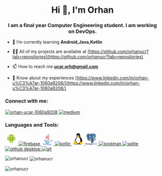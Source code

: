 <h1 align="center">Hi 👋, I'm Orhan</h1>
<h3 align="center">I am a final year Computer Engineering student. I am working on DevOps.</h3>




- 🌱 I’m currently learning **Android,Java,Kotlin**

- 👨‍💻 All of my projects are available at [https://github.com/orhanucr?tab=repositories](https://github.com/orhanucr?tab=repositories)

- 📫 How to reach me **ucar.orh@gmail.com**

- 📄 Know about my experiences [https://www.linkedin.com/in/orhan-u%C3%A7ar-1060a9208/](https://www.linkedin.com/in/orhan-u%C3%A7ar-1060a9208/)

<h3 align="left">Connect with me:</h3>
<p align="left">
<a href="https://linkedin.com/in/orhan-uçar-1060a9208" target="blank"><img align="center" src="https://raw.githubusercontent.com/rahuldkjain/github-profile-readme-generator/master/src/images/icons/Social/linked-in-alt.svg" alt="orhan-uçar-1060a9208" height="30" width="40" /></a>
<a href="https://medium.com/@ucar.orh" target="blank"><img align="center" src="https://raw.githubusercontent.com/rahuldkjain/github-profile-readme-generator/master/src/images/icons/Social/medium.svg" alt="medium" height="30" width="40" /></a>
</p>


<h3 align="left">Languages and Tools:</h3>
<p align="left"> <a href="https://developer.android.com" target="_blank" rel="noreferrer"> <img src="https://raw.githubusercontent.com/devicons/devicon/master/icons/android/android-original-wordmark.svg" alt="android" width="40" height="40"/> </a> <a href="https://firebase.google.com/" target="_blank" rel="noreferrer"> <img src="https://www.vectorlogo.zone/logos/firebase/firebase-icon.svg" alt="firebase" width="40" height="40"/> </a> <a href="https://www.java.com" target="_blank" rel="noreferrer"> <img src="https://raw.githubusercontent.com/devicons/devicon/master/icons/java/java-original.svg" alt="java" width="40" height="40"/> </a> <a href="https://kotlinlang.org" target="_blank" rel="noreferrer"> <img src="https://www.vectorlogo.zone/logos/kotlinlang/kotlinlang-icon.svg" alt="kotlin" width="40" height="40"/> </a> <a href="https://www.linux.org/" target="_blank" rel="noreferrer"> <img src="https://raw.githubusercontent.com/devicons/devicon/master/icons/linux/linux-original.svg" alt="linux" width="40" height="40"/> </a> <a href="https://www.postgresql.org" target="_blank" rel="noreferrer"> <img src="https://raw.githubusercontent.com/devicons/devicon/master/icons/postgresql/postgresql-original-wordmark.svg" alt="postgresql" width="40" height="40"/> </a> <a href="https://postman.com" target="_blank" rel="noreferrer"> <img src="https://www.vectorlogo.zone/logos/getpostman/getpostman-icon.svg" alt="postman" width="40" height="40"/> </a> <a href="https://www.sqlite.org/" target="_blank" rel="noreferrer"> <img src="https://www.vectorlogo.zone/logos/sqlite/sqlite-icon.svg" alt="sqlite" width="40" height="40"/> </a><a href="https://desktop.github.com/" target="_blank" rel="noreferrer"> <img src="https://www.vectorlogo.zone/logos/github/github-icon.svg" alt="github desktop" width="40" height="40"/> </a> <a href="https://git-scm.com/" target="_blank" rel="noreferrer"> <img src="https://www.vectorlogo.zone/logos/git-scm/git-scm-icon.svg" alt="git" width="40" height="40"/> </a> </p> </p>

<p><img align="left" src="https://github-readme-stats.vercel.app/api/top-langs/?username=orhanucr&show_icons=true&theme=radical&layout=compact" alt="orhanucr" /></p>

<p>&nbsp;<img align="center" src="https://github-readme-stats.vercel.app/api?username=orhanucr&show_icons=true&theme=radical" alt="orhanucr" /></p>

<p><img align="center" src="https://github-readme-streak-stats.herokuapp.com/?user=orhanucr&theme=dark" alt="orhanucr" /></p>


